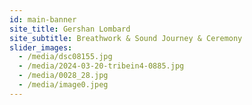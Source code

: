 ```yaml
---
id: main-banner
site_title: Gershan Lombard
site_subtitle: Breathwork & Sound Journey & Ceremony
slider_images:
  - /media/dsc08155.jpg
  - /media/2024-03-20-tribein4-0885.jpg
  - /media/0028_28.jpg
  - /media/image0.jpeg
---
```

